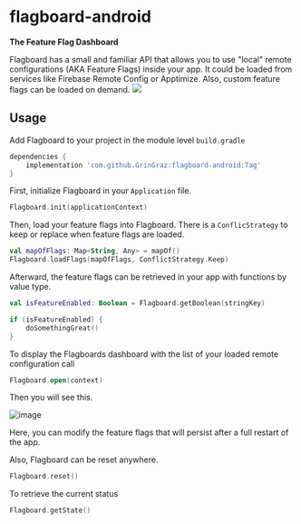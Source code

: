 # flagboard-android
**The Feature Flag Dashboard**

Flagboard has a small and familiar API that allows you to use "local" remote configurations (AKA Feature Flags) inside your app.
It could be loaded from services like Firebase Remote Config or Apptimize. Also, custom feature flags can be loaded on demand.
[![](https://jitpack.io/v/GrinGraz/flagboard-android.svg)](https://jitpack.io/#GrinGraz/flagboard-android)


## Usage
Add Flagboard to your project in the module level `build.gradle`

```groovy
dependencies {
    implementation 'com.github.GrinGraz:flagboard-android:Tag'
}
```

First, initialize Flagboard in your `Application` file.

```kotlin
Flagboard.init(applicationContext)
```

Then, load your feature flags into Flagboard. There is a `ConflicStrategy` to keep or replace when feature flags are loaded.
```kotlin
val mapOfFlags: Map<String, Any> = mapOf()
Flagboard.loadFlags(mapOfFlags, ConflictStrategy.Keep)
```

Afterward, the feature flags can be retrieved in your app with functions by value type.

```kotlin
val isFeatureEnabled: Boolean = Flagboard.getBoolean(stringKey)

if (isFeatureEnabled) {
    doSomethingGreat()
}
```

To display the Flagboards dashboard with the list of your loaded remote configuration call
```kotlin
Flagboard.open(context)
```

Then you will see this.

![image](https://github.com/GrinGraz/flagboard-android/assets/6061374/b12116f6-b714-493f-884e-492c19332476)

Here, you can modify the feature flags that will persist after a full restart of the app.

Also, Flagboard can be reset anywhere.

```kotlin
Flagboard.reset()
```

To retrieve the current status
```kotlin
Flagboard.getState()
```


